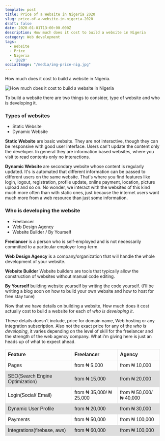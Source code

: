 ```yaml
---
template: post
title: Price of a Website in Nigeria 2020
slug: price-of-a-website-in-nigeria-2020
draft: false
date: 2020-01-01T13:00:00.000Z
description: How much does it cost to build a website in Nigeria
category: Web development
tags:
  - Website
  - Price
  - Nigeria
  - '2020'
socialImage: "/media/img-price-nig.jpg"
---
```


How much does it cost to build a website in Nigeria.

![How much does it cost to build a website in Nigeria](/media/img-price-nig.jpg)

To build a website there are two things to consider, type of website and who is developing it.

### Types of websites
- Static Website
- Dynamic Website

**Static Website** are basic website. They are not interactive, though they can be responsive with good user interface. Users can't update the content only the developer. In general they are information based websites, where you visit to read contents only no interactions.

**Dynamic Website** are secondary website whose content is regularly updated. It's is automated that different information can be passed to different users on the same website. That's where you find features like login, logout, registration, profile update, online payment, location, picture upload and so on. No wonder, we interact with the websites of this kind much more often than with static ones, just because the internet users want much more from a web resource than just some information.

### Who is developing the website
- Freelancer
- Web Design Agency
- Website Builder / By Yourself

**Freelancer** is a person who is self-employed and is not necessarily committed to a particular employer long-term.

**Web Design Agency** is a company/organization that will handle the whole development of your website.

**Website Builder** Website builders are tools that typically allow the construction of websites without manual code editing. 

**By Yourself** building website yourself by writing the code yourself. (I'll be writing a blog soon on how to build your own website and how to host for free stay tune)

Now that we have details on building a website, How much does it cost actually cost to build a website for each of *who is developing it*.

These details doesn't include, price for domain name, Web hosting or any integration subscription. Also not the exact price for any of the *who is developing*, it varies depending on the level of skill for the freelancer and the strength of the web agency company. What i'm giving here is just an heads up of what to expect ahead.


<style>
table {
  font-family: arial, sans-serif;
  border-collapse: collapse;
  width: 100%;
}

td, th {
  border: 1px solid #dddddd;
  text-align: left;
  padding: 8px;
}

tr:nth-child(even) {
  background-color: #dddddd;
}
</style>


|   Feature   | Freelancer  | Agency |
| :---        |    :----   |          :--- |
| Pages       | from ₦ 5,000| from ₦ 10,000|
| SEO(Search Engine Optimization) | from ₦ 15,000| from ₦ 20,000|
| Login(Social/ Email) | from ₦ 35,000/ ₦ 25,000| from ₦ 50,000/ ₦ 40,000|
| Dynamic User Profile | from ₦ 20,000| from ₦ 30,000|
| Payments | from ₦ 50,000| from ₦ 100,000|
| Integrations(firebase, aws) | from ₦ 60,000| from ₦ 100,000|





